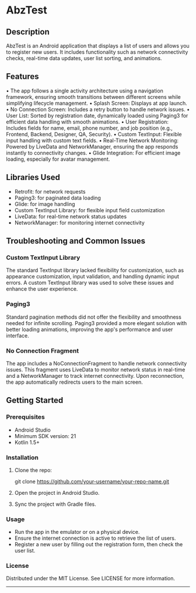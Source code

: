 # AbzTest

## Description

AbzTest is an Android application that displays a list of users and allows you to register new users. It includes functionality such as network connectivity checks, real-time data updates, user list sorting, and animations.

## Features
  • The app follows a single activity architecture using a navigation framework, ensuring smooth transitions between different screens while simplifying lifecycle management.
  •	Splash Screen: Displays at app launch.
	•	No Connection Screen: Includes a retry button to handle network issues.
	•	User List: Sorted by registration date, dynamically loaded using Paging3 for efficient data handling with smooth animations.
	•	User Registration: Includes fields for name, email, phone number, and job position (e.g., Frontend, Backend, Designer, QA, Security).
	•	Custom TextInput: Flexible input handling with custom text fields.
	•	Real-Time Network Monitoring: Powered by LiveData and NetworkManager, ensuring the app responds instantly to connectivity changes.
	•	Glide Integration: For efficient image loading, especially for avatar management.


## Libraries Used

- Retrofit: for network requests
- Paging3: for paginated data loading
- Glide: for image handling
- Custom TextInput Library: for flexible input field customization
- LiveData: for real-time network status updates
- NetworkManager: for monitoring internet connectivity

## Troubleshooting and Common Issues

### Custom TextInput Library
The standard TextInput library lacked flexibility for customization, such as appearance customization, input validation, and handling dynamic input errors. A custom TextInput library was used to solve these issues and enhance the user experience.

### Paging3
Standard pagination methods did not offer the flexibility and smoothness needed for infinite scrolling. Paging3 provided a more elegant solution with better loading animations, improving the app's performance and user interface.

### No Connection Fragment
The app includes a NoConnectionFragment to handle network connectivity issues. This fragment uses LiveData to monitor network status in real-time and a NetworkManager to track internet connectivity. Upon reconnection, the app automatically redirects users to the main screen.

## Getting Started

### Prerequisites
- Android Studio
- Minimum SDK version: 21
- Kotlin 1.5+

### Installation

1. Clone the repo:
   
    git clone https://github.com/your-username/your-repo-name.git
    
2. Open the project in Android Studio.
3. Sync the project with Gradle files.

### Usage

- Run the app in the emulator or on a physical device.
- Ensure the internet connection is active to retrieve the list of users.
- Register a new user by filling out the registration form, then check the user list.

### License
Distributed under the MIT License. See LICENSE for more information.

---
